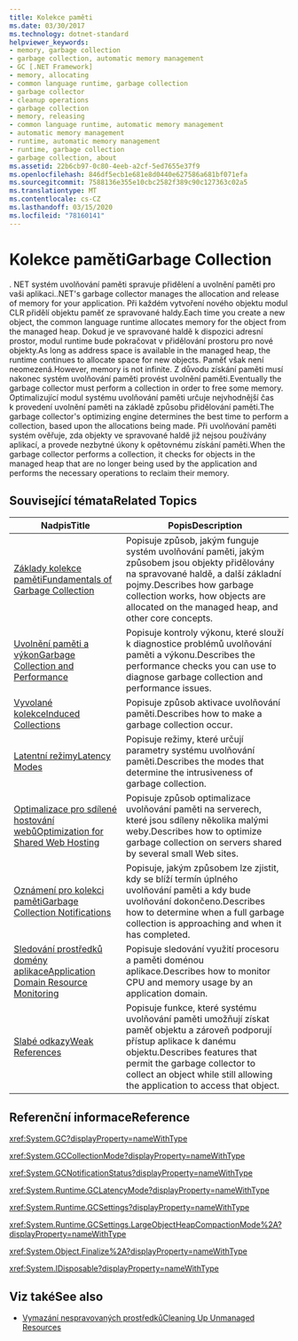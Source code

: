 ```yaml
---
title: Kolekce paměti
ms.date: 03/30/2017
ms.technology: dotnet-standard
helpviewer_keywords:
- memory, garbage collection
- garbage collection, automatic memory management
- GC [.NET Framework]
- memory, allocating
- common language runtime, garbage collection
- garbage collector
- cleanup operations
- garbage collection
- memory, releasing
- common language runtime, automatic memory management
- automatic memory management
- runtime, automatic memory management
- runtime, garbage collection
- garbage collection, about
ms.assetid: 22b6cb97-0c80-4eeb-a2cf-5ed7655e37f9
ms.openlocfilehash: 846df5ecb1e681e8d0440e627586a681bf071efa
ms.sourcegitcommit: 7588136e355e10cbc2582f389c90c127363c02a5
ms.translationtype: MT
ms.contentlocale: cs-CZ
ms.lasthandoff: 03/15/2020
ms.locfileid: "78160141"
---
```

# <a name="garbage-collection"></a><span data-ttu-id="8b979-102">Kolekce paměti</span><span class="sxs-lookup"><span data-stu-id="8b979-102">Garbage Collection</span></span>
<span data-ttu-id="8b979-103">. NET systém uvolňování paměti spravuje přidělení a uvolnění paměti pro vaši aplikaci.</span><span class="sxs-lookup"><span data-stu-id="8b979-103">.NET's garbage collector manages the allocation and release of memory for your application.</span></span> <span data-ttu-id="8b979-104">Při každém vytvoření nového objektu modul CLR přidělí objektu paměť ze spravované haldy.</span><span class="sxs-lookup"><span data-stu-id="8b979-104">Each time you create a new object, the common language runtime allocates memory for the object from the managed heap.</span></span> <span data-ttu-id="8b979-105">Dokud je ve spravované haldě k dispozici adresní prostor, modul runtime bude pokračovat v přidělování prostoru pro nové objekty.</span><span class="sxs-lookup"><span data-stu-id="8b979-105">As long as address space is available in the managed heap, the runtime continues to allocate space for new objects.</span></span> <span data-ttu-id="8b979-106">Paměť však není neomezená.</span><span class="sxs-lookup"><span data-stu-id="8b979-106">However, memory is not infinite.</span></span> <span data-ttu-id="8b979-107">Z důvodu získání paměti musí nakonec systém uvolňování paměti provést uvolnění paměti.</span><span class="sxs-lookup"><span data-stu-id="8b979-107">Eventually the garbage collector must perform a collection in order to free some memory.</span></span> <span data-ttu-id="8b979-108">Optimalizující modul systému uvolňování paměti určuje nejvhodnější čas k provedení uvolnění paměti na základě způsobu přidělování paměti.</span><span class="sxs-lookup"><span data-stu-id="8b979-108">The garbage collector's optimizing engine determines the best time to perform a collection, based upon the allocations being made.</span></span> <span data-ttu-id="8b979-109">Při uvolňování paměti systém ověřuje, zda objekty ve spravované haldě již nejsou používány aplikací, a provede nezbytné úkony k opětovnému získání paměti.</span><span class="sxs-lookup"><span data-stu-id="8b979-109">When the garbage collector performs a collection, it checks for objects in the managed heap that are no longer being used by the application and performs the necessary operations to reclaim their memory.</span></span>  
  
<a name="related_topics"></a>
## <a name="related-topics"></a><span data-ttu-id="8b979-110">Související témata</span><span class="sxs-lookup"><span data-stu-id="8b979-110">Related Topics</span></span>  
  
|<span data-ttu-id="8b979-111">Nadpis</span><span class="sxs-lookup"><span data-stu-id="8b979-111">Title</span></span>|<span data-ttu-id="8b979-112">Popis</span><span class="sxs-lookup"><span data-stu-id="8b979-112">Description</span></span>|  
|-----------|-----------------|  
|[<span data-ttu-id="8b979-113">Základy kolekce paměti</span><span class="sxs-lookup"><span data-stu-id="8b979-113">Fundamentals of Garbage Collection</span></span>](../../../docs/standard/garbage-collection/fundamentals.md)|<span data-ttu-id="8b979-114">Popisuje způsob, jakým funguje systém uvolňování paměti, jakým způsobem jsou objekty přidělovány na spravované haldě, a další základní pojmy.</span><span class="sxs-lookup"><span data-stu-id="8b979-114">Describes how garbage collection works, how objects are allocated on the managed heap, and other core concepts.</span></span>|  
|[<span data-ttu-id="8b979-115">Uvolnění paměti a výkon</span><span class="sxs-lookup"><span data-stu-id="8b979-115">Garbage Collection and Performance</span></span>](../../../docs/standard/garbage-collection/performance.md)|<span data-ttu-id="8b979-116">Popisuje kontroly výkonu, které slouží k diagnostice problémů uvolňování paměti a výkonu.</span><span class="sxs-lookup"><span data-stu-id="8b979-116">Describes the performance checks you can use to diagnose garbage collection and performance issues.</span></span>|  
|[<span data-ttu-id="8b979-117">Vyvolané kolekce</span><span class="sxs-lookup"><span data-stu-id="8b979-117">Induced Collections</span></span>](../../../docs/standard/garbage-collection/induced.md)|<span data-ttu-id="8b979-118">Popisuje způsob aktivace uvolňování paměti.</span><span class="sxs-lookup"><span data-stu-id="8b979-118">Describes how to make a garbage collection occur.</span></span>|  
|[<span data-ttu-id="8b979-119">Latentní režimy</span><span class="sxs-lookup"><span data-stu-id="8b979-119">Latency Modes</span></span>](../../../docs/standard/garbage-collection/latency.md)|<span data-ttu-id="8b979-120">Popisuje režimy, které určují parametry systému uvolňování paměti.</span><span class="sxs-lookup"><span data-stu-id="8b979-120">Describes the modes that determine the intrusiveness of garbage collection.</span></span>|  
|[<span data-ttu-id="8b979-121">Optimalizace pro sdílené hostování webů</span><span class="sxs-lookup"><span data-stu-id="8b979-121">Optimization for Shared Web Hosting</span></span>](../../../docs/standard/garbage-collection/optimization-for-shared-web-hosting.md)|<span data-ttu-id="8b979-122">Popisuje způsob optimalizace uvolňování paměti na serverech, které jsou sdíleny několika malými weby.</span><span class="sxs-lookup"><span data-stu-id="8b979-122">Describes how to optimize garbage collection on servers shared by several small Web sites.</span></span>|  
|[<span data-ttu-id="8b979-123">Oznámení pro kolekci paměti</span><span class="sxs-lookup"><span data-stu-id="8b979-123">Garbage Collection Notifications</span></span>](../../../docs/standard/garbage-collection/notifications.md)|<span data-ttu-id="8b979-124">Popisuje, jakým způsobem lze zjistit, kdy se blíží termín úplného uvolňování paměti a kdy bude uvolňování dokončeno.</span><span class="sxs-lookup"><span data-stu-id="8b979-124">Describes how to determine when a full garbage collection is approaching and when it has completed.</span></span>|  
|[<span data-ttu-id="8b979-125">Sledování prostředků domény aplikace</span><span class="sxs-lookup"><span data-stu-id="8b979-125">Application Domain Resource Monitoring</span></span>](../../../docs/standard/garbage-collection/app-domain-resource-monitoring.md)|<span data-ttu-id="8b979-126">Popisuje sledování využití procesoru a paměti doménou aplikace.</span><span class="sxs-lookup"><span data-stu-id="8b979-126">Describes how to monitor CPU and memory usage by an application domain.</span></span>|  
|[<span data-ttu-id="8b979-127">Slabé odkazy</span><span class="sxs-lookup"><span data-stu-id="8b979-127">Weak References</span></span>](../../../docs/standard/garbage-collection/weak-references.md)|<span data-ttu-id="8b979-128">Popisuje funkce, které systému uvolňování paměti umožňují získat paměť objektu a zároveň podporují přístup aplikace k danému objektu.</span><span class="sxs-lookup"><span data-stu-id="8b979-128">Describes features that permit the garbage collector to collect an object while still allowing the application to access that object.</span></span>|  
  
## <a name="reference"></a><span data-ttu-id="8b979-129">Referenční informace</span><span class="sxs-lookup"><span data-stu-id="8b979-129">Reference</span></span>  
 <xref:System.GC?displayProperty=nameWithType>  
  
 <xref:System.GCCollectionMode?displayProperty=nameWithType>  
  
 <xref:System.GCNotificationStatus?displayProperty=nameWithType>  
  
 <xref:System.Runtime.GCLatencyMode?displayProperty=nameWithType>  
  
 <xref:System.Runtime.GCSettings?displayProperty=nameWithType>  
  
 <xref:System.Runtime.GCSettings.LargeObjectHeapCompactionMode%2A?displayProperty=nameWithType>  
  
 <xref:System.Object.Finalize%2A?displayProperty=nameWithType>  
  
 <xref:System.IDisposable?displayProperty=nameWithType>  
  
## <a name="see-also"></a><span data-ttu-id="8b979-130">Viz také</span><span class="sxs-lookup"><span data-stu-id="8b979-130">See also</span></span>

- [<span data-ttu-id="8b979-131">Vymazání nespravovaných prostředků</span><span class="sxs-lookup"><span data-stu-id="8b979-131">Cleaning Up Unmanaged Resources</span></span>](../../../docs/standard/garbage-collection/unmanaged.md)
